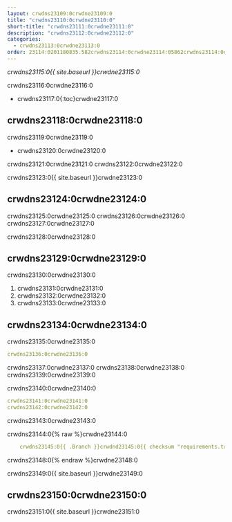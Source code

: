 ```yaml
---
layout: crwdns23109:0crwdne23109:0
title: "crwdns23110:0crwdne23110:0"
short-title: "crwdns23111:0crwdne23111:0"
description: "crwdns23112:0crwdne23112:0"
categories:
  - crwdns23113:0crwdne23113:0
order: 23114:0201180835.582crwdns23114:0crwdne23114:05862crwdns23114:0crwdne23114:0
---
```

*crwdns23115:0{{ site.baseurl }}crwdne23115:0*

crwdns23116:0crwdne23116:0

- crwdns23117:0{:toc}crwdne23117:0

## crwdns23118:0crwdne23118:0

crwdns23119:0crwdne23119:0

- crwdns23120:0crwdne23120:0

crwdns23121:0crwdne23121:0 crwdns23122:0crwdne23122:0

crwdns23123:0{{ site.baseurl }}crwdne23123:0

## crwdns23124:0crwdne23124:0

crwdns23125:0crwdne23125:0 crwdns23126:0crwdne23126:0 crwdns23127:0crwdne23127:0

crwdns23128:0crwdne23128:0

## crwdns23129:0crwdne23129:0

crwdns23130:0crwdne23130:0

1. crwdns23131:0crwdne23131:0
2. crwdns23132:0crwdne23132:0
3. crwdns23133:0crwdne23133:0

## crwdns23134:0crwdne23134:0

crwdns23135:0crwdne23135:0

```yaml
crwdns23136:0crwdne23136:0
```

crwdns23137:0crwdne23137:0 crwdns23138:0crwdne23138:0 crwdns23139:0crwdne23139:0

crwdns23140:0crwdne23140:0

```yaml
crwdns23141:0crwdne23141:0
crwdns23142:0crwdne23142:0
```

crwdns23143:0crwdne23143:0

crwdns23144:0{% raw %}crwdne23144:0

```yaml
    crwdns23145:0{{ .Branch }}crwdnd23145:0{{ checksum "requirements.txt" }}crwdne23145:0 crwdns23146:0{{ .Branch }}crwdnd23146:0{{ checksum "requirements.txt" }}crwdne23146:0 crwdns23147:0crwdne23147:0    
```

crwdns23148:0{% endraw %}crwdne23148:0

crwdns23149:0{{ site.baseurl }}crwdne23149:0

## crwdns23150:0crwdne23150:0

crwdns23151:0{{ site.baseurl }}crwdne23151:0